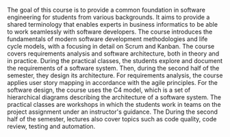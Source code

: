 The goal of this course is to provide a common foundation in software engineering for students from various backgrounds.
It aims to provide a shared terminology that enables experts in business informatics to be able to work seamlessly with software developers.
The course introduces the fundamentals of modern software development methodologies and life cycle models, with a focusing in detail on Scrum and Kanban.
The course covers requirements analysis and software architecture, both in theory and in practice.
During the practical classes, the students explore and document the requirements of a software system.
Then, during the second half of the semester, they design its architecture.
For requirements analysis, the course applies user story mapping in accordance with the agile principles.
For the software design, the course uses the C4 model, which is a set of hierarchical diagrams describing the architecture of a software system.
The practical classes are workshops in which the students work in teams on the project assignment under an instructor's guidance.
The During the second half of the semester, lectures also cover topics such as code quality, code review, testing and automation.
